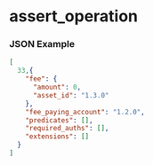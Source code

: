 # assert_operation

### JSON Example

```json
[
  33,{
    "fee": {
      "amount": 0,
      "asset_id": "1.3.0"
    },
    "fee_paying_account": "1.2.0",
    "predicates": [],
    "required_auths": [],
    "extensions": []
  }
]
```